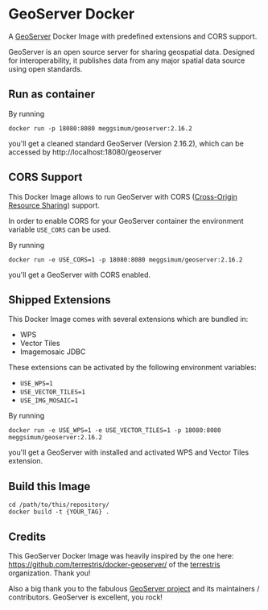 # GeoServer Docker

A [GeoServer](http://geoserver.org/) Docker Image with predefined extensions and CORS support.

GeoServer is an open source server for sharing geospatial data. Designed for interoperability, it publishes data from any major spatial data source using open standards.

## Run as container

By running

```shell
docker run -p 18080:8080 meggsimum/geoserver:2.16.2
```

you'll get a cleaned standard GeoServer (Version 2.16.2), which can be accessed by http://localhost:18080/geoserver


## CORS Support

This Docker Image allows to run GeoServer with CORS
([Cross-Origin Resource Sharing](https://en.wikipedia.org/wiki/Cross-origin_resource_sharing)) support.

In order to enable CORS for your GeoServer container the environment variable
`USE_CORS` can be used.

By running

```shell
docker run -e USE_CORS=1 -p 18080:8080 meggsimum/geoserver:2.16.2
```

you'll get a GeoServer with CORS enabled.

## Shipped Extensions

This Docker Image comes with several extensions which are bundled in:

  - WPS
  - Vector Tiles
  - Imagemosaic JDBC

These extensions can be activated by the following environment variables:

  - `USE_WPS=1`
  - `USE_VECTOR_TILES=1`
  - `USE_IMG_MOSAIC=1`

By running

```shell
docker run -e USE_WPS=1 -e USE_VECTOR_TILES=1 -p 18080:8080 meggsimum/geoserver:2.16.2
```

you'll get a GeoServer with installed and activated WPS and Vector Tiles extension.

## Build this Image

```shell
cd /path/to/this/repository/
docker build -t {YOUR_TAG} .
```

## Credits
This GeoServer Docker Image was heavily inspired by the one here: https://github.com/terrestris/docker-geoserver/ of the [terrestris](https://github.com/terrestris) organization. Thank you!

Also a big thank you to the fabulous [GeoServer project](http://geoserver.org) and its maintainers / contributors. GeoServer is excellent, you rock!  
